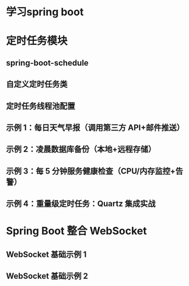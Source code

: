 # 学习spring boot


# 定时任务模块


## spring-boot-schedule
## 自定义定时任务类
## 定时任务线程池配置
## 示例 1：每日天气早报（调用第三方 API+邮件推送）
## 示例 2：凌晨数据库备份（本地+远程存储）
## 示例 3：每 5 分钟服务健康检查（CPU/内存监控+告警）
## 示例 4：重量级定时任务：Quartz 集成实战


# Spring Boot 整合 WebSocket
## WebSocket 基础示例 1
## WebSocket 基础示例 2